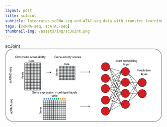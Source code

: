 ```yaml
---
layout: post
title: scJoint
subtitle: Integrates scRNA-seq and ATAC-seq data with transfer learning
tags: [scRNA-seq, scATAC-seq]
thumbnail-img: /assets/img/scJoint.png
---
```


scJoint
![scJoint](/assets/img/scJoint.png)
